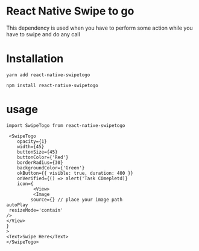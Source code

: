 # React Native Swipe to go

This dependency is used when you have to perform some action while you have to swipe and do any call 

# Installation 
 `yarn add react-native-swipetogo`

 `npm install react-native-swipetogo`
 
# usage
```
import SwipeTogo from react-native-swipetogo
```
```
 <SwipeTogo
    opacity={1}
    width={45}
    buttonSize={45}
    buttonColor={'Red'}
    borderRadius={30}
    backgroundColor={'Green'}
    okButton={{ visible: true, duration: 400 }}
    onVerified={() => alert('Task COmepletd)}
    icon={
          <View>
          <Image
         source={} // place your image path 
autoPlay
 resizeMode='contain'
/>
</View>
}
>
<Text>Swipe Here</Text>
</SwipeTogo>
```